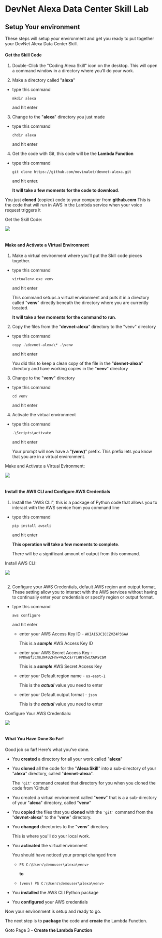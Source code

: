 # DevNet Alexa Data Center Skill Lab

## Setup Your environment
These steps will setup your environment and get you ready to put together your DevNet Alexa Data Center Skill.

#### Get the Skill Code
1. Double-Click the "Coding Alexa Skill" icon on the desktop. This will open a command window in a directory where you'll do your work.

2. Make a directory called "**alexa**"

  - type this command

    `mkdir alexa`

    and hit enter

3. Change to the "**alexa**" directory you just made

  - type this command

    `chdir alexa`

    and hit enter

4. Get the code with Git, this code will be the **Lambda Function**

  - type this command

    `git clone https://github.com/movinalot/devnet-alexa.git`

    and hit enter.

    **It will take a few moments for the code to download**.

  You just **cloned** (copied) code to your computer from **github.com** This is the code that will run in AWS in the Lambda service when your voice request triggers it

  Get the Skill Code:

  ![](assets/images/image-09.jpg)<br/><br/>

#### Make and Activate a Virtual Environment
1. Make a virtual environment where you'll put the Skill code pieces together.

  - type this command

    `virtualenv.exe venv`

    and hit enter

    This command setups a virtual environment and puts it in a directory called "**venv**" directly beneath the directory where you are currently located.

    **It will take a few moments for the command to run**.

2. Copy the files from the "**devnet-alexa**" directory to the "venv" directory

  - type this command

    `copy .\devnet-alexa\* .\venv`

    and hit enter

    You did this to keep a clean copy of the file in the "**devnet-alexa**" directory and have working copies in the "**venv**" directory

3. Change to the "**venv**" directory

  - type this command

    `cd venv`

    and hit enter

4. Activate the virtual environment

  - type this command

    `.\Scripts\activate`

    and hit enter

    Your prompt will now have a "**(venv)**" prefix. This prefix lets you know that you are in a virtual environment.

  Make and Activate a Virtual Evironment:

  ![](assets/images/image-10.jpg)<br/><br/>

#### Install the AWS CLI and Configure AWS Credentials
1. Install the "AWS CLI", this is a package of Python code that allows you to interact with the AWS service from you command line

  - type this command

    `pip install awscli`

    and hit enter

    **This operation will take a few moments to complete**.

    There will be a significant amount of output from this command.

  Install AWS CLI:

  ![](assets/images/image-11.jpg)<br/><br/>

2. Configure your AWS Credentials, default AWS region and output format. These setting allow you to interact with the AWS services without having to continually enter your credentials or specify region or output format.

  - type this command

    `aws configure`

    and hit enter

    - enter your AWS Access Key ID - `AKIAISJCICCZVZ4P3GAA`

      This is a ***sample*** AWS Access Key ID

    - enter your AWS Secret Access Key - `MNmwBfJCmnJN402Fnw+WZCca/YCH8YdwCt6K9caM`

      This is a ***sample*** AWS Secret Access Key

    - enter your Default region name - `us-east-1`

      This is the ***actual*** value you need to enter

    - enter your Default output format - `json`

      This is the ***actual*** value you need to enter

  Configure Your AWS Credentials:

  ![](assets/images/image-12.jpg)<br/><br/>

#### What You Have Done So Far!
Good job so far!  Here's what you've done.

- You **created** a directory for all your work called "**alexa**"

- You **cloned** all the code for the "**Alexa Skill**" into a sub-directory of your "**alexa**" directory, called "**devnet-alexa**".

  The `'git'` command created that directory for you when you cloned the code from 'Github'

- You created a virtual environment called "**venv**" that is a a sub-directory of your "**alexa**" directory, called "**venv**"

- You **copied** the files that you **cloned** with the `'git'` command from the "**devnet-alexa**" to the "**venv**" directory.

- You **changed** directories to the "**venv**" directory.

  This is where you'll do your local work.

- You **activated** the virtual environment

  You should have noticed your prompt changed from

  - `PS C:\Users\demouser\alexa\venv>`

    **to**

  - `(venv) PS C:\Users\demouser\alexa\venv>`

- You **installed** the AWS CLI Python package

- You **configured** your AWS credentials

Now your environment is setup and ready to go.

The next step is to **package** the code and **create** the Lambda Function.

Goto Page 3 - **Create the Lambda Function**
